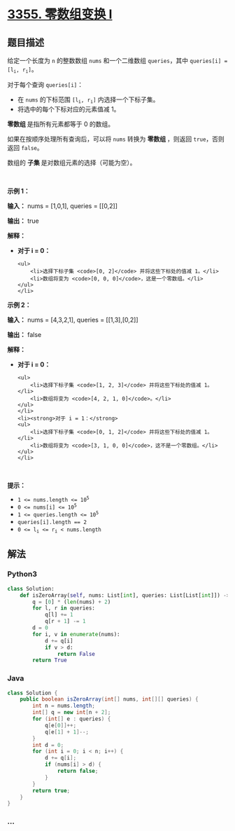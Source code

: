# [3355. 零数组变换 I](https://leetcode.cn/problems/zero-array-transformation-i)

## 题目描述

<!-- 这里写题目描述 -->

<p>给定一个长度为 <code>n</code> 的整数数组 <code>nums</code> 和一个二维数组 <code>queries</code>，其中 <code>queries[i] = [l<sub>i</sub>, r<sub>i</sub>]</code>。</p>

<p>对于每个查询&nbsp;<code>queries[i]</code>：</p>

<ul>
	<li>在&nbsp;<code>nums</code>&nbsp;的下标范围&nbsp;<code>[l<sub>i</sub>, r<sub>i</sub>]</code>&nbsp;内选择一个下标子集。</li>
	<li>将选中的每个下标对应的元素值减 1。</li>
</ul>

<p><strong>零数组&nbsp;</strong>是指所有元素都等于 0 的数组。</p>

<p>如果在按顺序处理所有查询后，可以将 <code>nums</code> 转换为&nbsp;<strong>零数组&nbsp;</strong>，则返回 <code>true</code>，否则返回 <code>false</code>。</p>

<p>数组的&nbsp;<strong>子集&nbsp;</strong>是对数组元素的选择（可能为空）。</p>

<p>&nbsp;</p>

<p><strong class="example">示例 1：</strong></p>

<div class="example-block">
<p><strong>输入：</strong> <span class="example-io">nums = [1,0,1], queries = [[0,2]]</span></p>

<p><strong>输出：</strong> <span class="example-io">true</span></p>

<p><strong>解释：</strong></p>

<ul>
	<li><strong>对于 i = 0：</strong>

	<ul>
		<li>选择下标子集 <code>[0, 2]</code> 并将这些下标处的值减 1。</li>
		<li>数组将变为 <code>[0, 0, 0]</code>，这是一个零数组。</li>
	</ul>
	</li>
</ul>
</div>

<p><strong class="example">示例 2：</strong></p>

<div class="example-block">
<p><strong>输入：</strong> <span class="example-io">nums = [4,3,2,1], queries = [[1,3],[0,2]]</span></p>

<p><strong>输出：</strong> <span class="example-io">false</span></p>

<p><strong>解释：</strong></p>

<ul>
	<li><strong>对于 i = 0：</strong>&nbsp;

	<ul>
		<li>选择下标子集 <code>[1, 2, 3]</code> 并将这些下标处的值减 1。</li>
		<li>数组将变为 <code>[4, 2, 1, 0]</code>。</li>
	</ul>
	</li>
	<li><strong>对于 i = 1：</strong>
	<ul>
		<li>选择下标子集 <code>[0, 1, 2]</code> 并将这些下标处的值减 1。</li>
		<li>数组将变为 <code>[3, 1, 0, 0]</code>，这不是一个零数组。</li>
	</ul>
	</li>
</ul>
</div>

<p>&nbsp;</p>

<p><strong>提示：</strong></p>

<ul>
	<li><code>1 &lt;= nums.length &lt;= 10<sup>5</sup></code></li>
	<li><code>0 &lt;= nums[i] &lt;= 10<sup>5</sup></code></li>
	<li><code>1 &lt;= queries.length &lt;= 10<sup>5</sup></code></li>
	<li><code>queries[i].length == 2</code></li>
	<li><code>0 &lt;= l<sub>i</sub> &lt;= r<sub>i</sub> &lt; nums.length</code></li>
</ul>


## 解法

<!-- 这里可写通用的实现逻辑 -->

<!-- tabs:start -->

### **Python3**

<!-- 这里可写当前语言的特殊实现逻辑 -->

```python
class Solution:
    def isZeroArray(self, nums: List[int], queries: List[List[int]]) -> bool:
        q = [0] * (len(nums) + 2)
        for l, r in queries:
            q[l] += 1
            q[r + 1] -= 1
        d = 0
        for i, v in enumerate(nums):
            d += q[i]
            if v > d:
                return False
        return True
```

### **Java**

<!-- 这里可写当前语言的特殊实现逻辑 -->

```java
class Solution {
    public boolean isZeroArray(int[] nums, int[][] queries) {
        int n = nums.length;
        int[] q = new int[n + 2];
        for (int[] e : queries) {
            q[e[0]]++;
            q[e[1] + 1]--;
        }
        int d = 0;
        for (int i = 0; i < n; i++) {
            d += q[i];
            if (nums[i] > d) {
                return false;
            }
        }
        return true;
    }
}
```

### **...**

```

```

<!-- tabs:end -->

